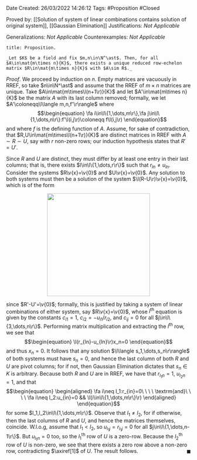 <br />
<br />

Date Created: 26/03/2022 14:26:12
Tags: #Proposition #Closed 

Proved by: [[Solution of system of linear combinations contains solution of original system]], [[Gaussian Elimination]]
Justifications: _Not Applicable_

Generalizations: _Not Applicable_
Counterexamples: _Not Applicable_

``` ad-Proposition
title: Proposition.

_Let $K$ be a field and fix $m,n\in\N^\ast$. Then, for all $A\in\mat{m\times n}{K}$, there exists a unique reduced row-echelon matrix $R\in\mat{m\times n}{K}$ with $A\sim R$._

```

_Proof_. We proceed by induction on $n$. Empty matrices are vacuously in RREF, so take $n\in\N^\ast$ and assume that the RREF of $m\times n$ matrices are unique. Take $A\in\mat{m\times\l(n+1\r)}{K}$ and let $A'\in\mat{m\times n}{K}$ be the matrix $A$ with its last column removed; formally, we let $A'\coloneqq\l\langle m,n,f'\r\rangle$ where
$$\begin{equation}
        \fa i\in\l\{1,\dots,m\r\},\fa j\in\l\{1,\dots,n\r\}:f'\l(i,j\r)\coloneqq f\l(i,j\r)
\end{equation}$$
and where $f$ is the defining function of $A$. Assume, for sake of contradiction, that $R,U\in\mat{m\times\l(n+1\r)}{K}$ are distinct matrices in RREF with $A\sim R\sim U$, say with $r$ non-zero rows; our induction hypothesis states that $R'=U'$.

Since $R$ and $U$ are distinct, they must differ by at least one entry in their last columns; that is, there exists $l\in\l\{1,\dots,r\r\}$ such that $r_{ln}\neq u_{ln}$. Consider the systems $R\v{x}=\v{0}$ and $U\v{x}=\v{0}$. Any solution to both systems must then be a solution of the system $\l(R-U\r)\v{x}=\v{0}$, which is of the form
<center><img src="https://raw.githubusercontent.com/zhaoshenzhai/MathWiki/master/Images/2022-03-26_212642/image.svg", width=280></center>

since $R'-U'=\v{0}$; formally, this is justified by taking a system of linear combinations of either system, say $R\v{x}=\v{0}$, whose $l^\textrm{th}$ equation is given by the constants $c_{i1}=1$, $c_{i2}=-u_{i1}/r_{i2}$, and $c_{ij}=0$ for all $j\in\l\{3,\dots,n\r\}$. Performing matrix multiplication and extracting the $l^\textrm{th}$ row, we see that
$$\begin{equation}
    \l(r_{ln}-u_{ln}\r)x_n=0
\end{equation}$$
and thus $x_n=0$. It follows that any solution $\l\langle s_1,\dots,s_n\r\rangle$ of both systems must have $s_n=0$, and hence the last column of both $R$ and $U$ are pivot columns; for if not, then Gaussian Elimination dictates that $s_n\in K$ is arbitrary. Because both $R$ and $U$ are in RREF, we have that $r_{l_1n}=1$, $u_{l_2n}=1$, and that
$$\begin{equation}
    \begin{aligned}
        \fa i\neq l_1:r_{in}=0\ \ \ \ \textrm{and}\ \ \ \ \fa i\neq l_2:u_{in}=0 && \l(i\in\l\{1,\dots,m\r\}\r)
    \end{aligned}
\end{equation}$$
for some $l_1,l_2\in\l\{1,\dots,m\r\}$. Observe that $l_1\neq l_2$, for if otherwise, then the last columns of $R$ and $U$, and hence the matrices themselves, coincide. W.l.o.g, assume that $l_1<l_2$, so $u_{l_1j}=r_{l_1j}=0$ for all $j\in\l\{1,\dots,n-1\r\}$. But $u_{l_1n}=0$ too, so the $l_1^\textrm{th}$ row of $U$ is a zero-row. Because the $l_2^\textrm{th}$ row of $U$ is non-zero, we see that there exists a zero row above a non-zero row, contradicting $\axiref[1]$ of $U$. The result follows.<span style="float:right;">$\blacksquare$</span>

